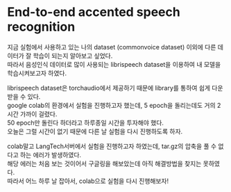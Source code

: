 # End-to-end accented speech recognition
지금 실험에서 사용하고 있는 나의 dataset (commonvoice dataset) 이외에 다른 데이터가 잘 학습이 되는지 알아보고 싶었다.  
따라서 음성인식 데이터로 많이 사용되는 librispeech dataset을 이용하여 내 모델을 학습시켜보고자 하였다.  

librispeech dataset은 torchaudio에서 제공하기 때문에 library를 통하여 쉽게 다운받을 수 있다.  
google colab의 환경에서 실험을 진행하고자 했는데, 5 epoch을 돌리는데도 거의 2시간 가까이 걸렸다.  
50 epoch만 돌린다 하더라고 하루종일 시간을 투자해야 했다.  
오늘은 그럴 시간이 없기 때문에 다른 날 실험을 다시 진행하도록 하자.  

colab말고 LangTech서버에서 실험을 진행하고자 하였는데, tar.gz의 압축을 풀 수 없다고 하는 에러가 발생하였다.  
해당 에러는 처음 보는 것이어서 구글링을 해보았는데 아직 해결방법을 찾지는 못하였다.  
따라서 어느 하루 날 잡아서, colab으로 실험을 다시 진행해보자!



